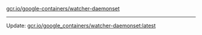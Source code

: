 [gcr.io/google-containers/watcher-daemonset](https://hub.docker.com/r/cruse/watcher-daemonset/tags/) 

----
Update: [gcr.io/google_containers/watcher-daemonset:latest](https://hub.docker.com/r/cruse/watcher-daemonset/tags/)

